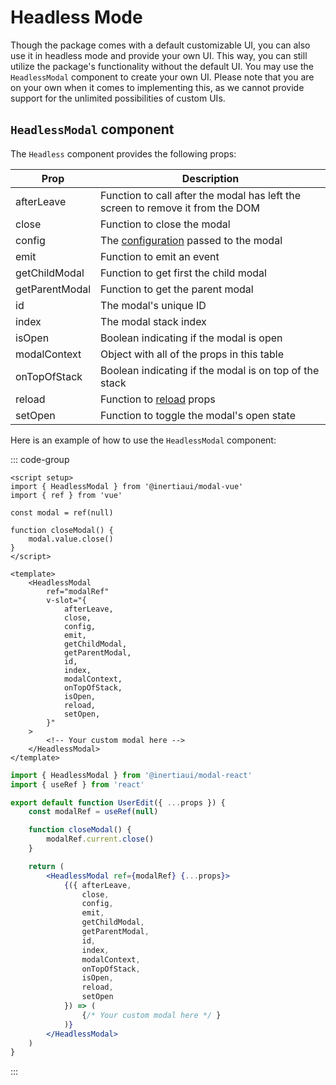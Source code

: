 # Headless Mode

Though the package comes with a default customizable UI, you can also use it in headless mode and provide your own UI. This way, you can still utilize the package's functionality without the default UI. You may use the `HeadlessModal` component to create your own UI. Please note that you are on your own when it comes to implementing this, as we cannot provide support for the unlimited possibilities of custom UIs.

## `HeadlessModal` component

The `Headless` component provides the following props:

| Prop | Description |
| --- | --- |
| afterLeave | Function to call after the modal has left the screen to remove it from the DOM |
| close | Function to close the modal |
| config | The [configuration](/configuration.html) passed to the modal |
| emit | Function to emit an event |
| getChildModal | Function to get first the child modal |
| getParentModal | Function to get the parent modal |
| id | The modal's unique ID |
| index | The modal stack index |
| isOpen | Boolean indicating if the modal is open |
| modalContext | Object with all of the props in this table |
| onTopOfStack | Boolean indicating if the modal is on top of the stack |
| reload | Function to [reload](/reload-props.html) props |
| setOpen | Function to toggle the modal's open state |

Here is an example of how to use the `HeadlessModal` component:

::: code-group

```vue [Vue]
<script setup>
import { HeadlessModal } from '@inertiaui/modal-vue'
import { ref } from 'vue'

const modal = ref(null)

function closeModal() {
    modal.value.close()
}
</script>

<template>
    <HeadlessModal
        ref="modalRef"
        v-slot="{
            afterLeave,
            close,
            config,
            emit,
            getChildModal,
            getParentModal,
            id,
            index,
            modalContext,
            onTopOfStack,
            isOpen,
            reload,
            setOpen,
        }"
    >
        <!-- Your custom modal here -->
    </HeadlessModal>
</template>
```

```jsx [React]
import { HeadlessModal } from '@inertiaui/modal-react'
import { useRef } from 'react'

export default function UserEdit({ ...props }) {
    const modalRef = useRef(null)

    function closeModal() {
        modalRef.current.close()
    }

    return (
        <HeadlessModal ref={modalRef} {...props}>
            {({ afterLeave,
                close,
                config,
                emit,
                getChildModal,
                getParentModal,
                id,
                index,
                modalContext,
                onTopOfStack,
                isOpen,
                reload,
                setOpen
            }) => (
                {/* Your custom modal here */ }
            )}
        </HeadlessModal>
    )
}
```

:::